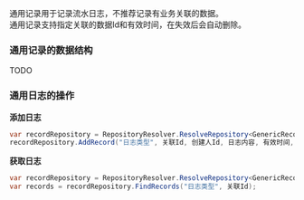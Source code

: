 通用记录用于记录流水日志，不推荐记录有业务关联的数据。<br/>
通用记录支持指定关联的数据Id和有效时间，在失效后会自动删除。<br/>

### 通用记录的数据结构

TODO

### 通用日志的操作

**添加日志**

``` csharp
var recordRepository = RepositoryResolver.ResolveRepository<GenericRecordRepository>(Context);
recordRepository.AddRecord("日志类型", 关联Id, 创建人Id, 日志内容, 有效时间, 额外数据);
```

**获取日志**

``` csharp
var recordRepository = RepositoryResolver.ResolveRepository<GenericRecordRepository>(Context);
var records = recordRepository.FindRecords("日志类型", 关联Id);
```
